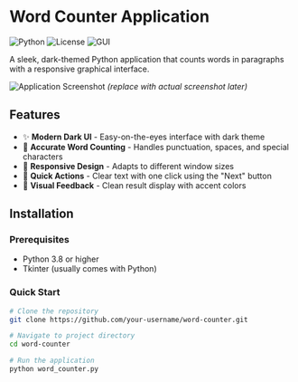 # Word Counter Application

![Python](https://img.shields.io/badge/Python-3.8+-blue.svg)
![License](https://img.shields.io/badge/License-MIT-green.svg)
![GUI](https://img.shields.io/badge/GUI-Tkinter-orange.svg)

A sleek, dark-themed Python application that counts words in paragraphs with a responsive graphical interface.

![Application Screenshot](screenshot.png) *(replace with actual screenshot later)*

## Features

- ✨ **Modern Dark UI** - Easy-on-the-eyes interface with dark theme
- 📝 **Accurate Word Counting** - Handles punctuation, spaces, and special characters
- 🔄 **Responsive Design** - Adapts to different window sizes
- 🚀 **Quick Actions** - Clear text with one click using the "Next" button
- 🎨 **Visual Feedback** - Clean result display with accent colors

## Installation

### Prerequisites
- Python 3.8 or higher
- Tkinter (usually comes with Python)

### Quick Start
```bash
# Clone the repository
git clone https://github.com/your-username/word-counter.git

# Navigate to project directory
cd word-counter

# Run the application
python word_counter.py 
